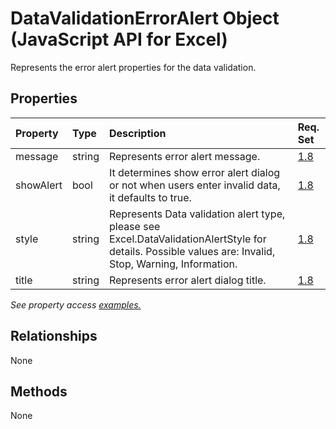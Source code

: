 # DataValidationErrorAlert Object (JavaScript API for Excel)

Represents the error alert properties for the data validation.

## Properties

| Property	   | Type	|Description| Req. Set|
|:---------------|:--------|:----------|:----|
|message|string|Represents error alert message.|[1.8](../requirement-sets/excel-api-requirement-sets.md)|
|showAlert|bool|It determines show error alert dialog or not when users enter invalid data, it defaults to true.|[1.8](../requirement-sets/excel-api-requirement-sets.md)|
|style|string|Represents Data validation alert type, please see Excel.DataValidationAlertStyle for details. Possible values are: Invalid, Stop, Warning, Information.|[1.8](../requirement-sets/excel-api-requirement-sets.md)|
|title|string|Represents error alert dialog title.|[1.8](../requirement-sets/excel-api-requirement-sets.md)|

_See property access [examples.](#property-access-examples)_

## Relationships
None


## Methods
None

